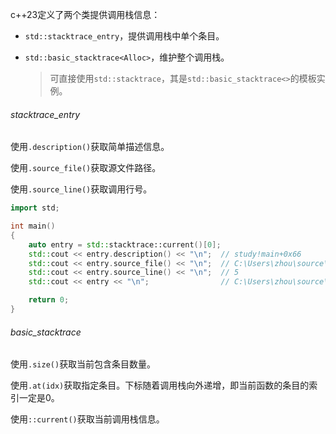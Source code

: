 c++23定义了两个类提供调用栈信息：

* `std::stacktrace_entry`，提供调用栈中单个条目。

* `std::basic_stacktrace<Alloc>`，维护整个调用栈。

  > 可直接使用`std::stacktrace`，其是`std::basic_stacktrace<>`的模板实例。

###### stacktrace_entry

使用`.description()`获取简单描述信息。

使用`.source_file()`获取源文件路径。

使用`.source_line()`获取调用行号。

```cpp
import std;

int main()
{
	auto entry = std::stacktrace::current()[0];
	std::cout << entry.description() << "\n";  // study!main+0x66
	std::cout << entry.source_file() << "\n";  // C:\Users\zhou\source\repos\pro\study\main.cppm
	std::cout << entry.source_line() << "\n";  // 5
	std::cout << entry << "\n";                // C:\Users\zhou\source\repos\pro\study\main.cppm(5): study!main+0x66

	return 0;
}
```

###### basic_stacktrace

使用`.size()`获取当前包含条目数量。

使用`.at(idx)`获取指定条目。下标随着调用栈向外递增，即当前函数的条目的索引一定是0。

使用`::current()`获取当前调用栈信息。